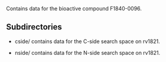 Contains data for the bioactive compound F1840-0096.

## Subdirectories

- cside/ contains data for the C-side search space on rv1821.

- nside/ contains data for the N-side search space on rv1821.

